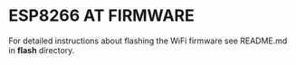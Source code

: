 # ESP8266 AT FIRMWARE


For detailed instructions about flashing the WiFi firmware see README.md in **flash** directory.

